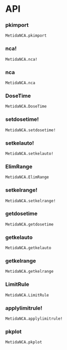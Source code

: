 # API

### pkimport

```@docs
MetidaNCA.pkimport
```

### nca!

```@docs
MetidaNCA.nca!
```

### nca

```@docs
MetidaNCA.nca
```

### DoseTime

```@docs
MetidaNCA.DoseTime
```

### setdosetime!

```@docs
MetidaNCA.setdosetime!
```

### setkelauto!

```@docs
MetidaNCA.setkelauto!
```

### ElimRange

```@docs
MetidaNCA.ElimRange
```

### setkelrange!

```@docs
MetidaNCA.setkelrange!
```

### getdosetime

```@docs
MetidaNCA.getdosetime
```

### getkelauto

```@docs
MetidaNCA.getkelauto
```

### getkelrange

```@docs
MetidaNCA.getkelrange
```

### LimitRule

```@docs
MetidaNCA.LimitRule
```

### applylimitrule!

```@docs
MetidaNCA.applylimitrule!
```


### pkplot

```@docs
MetidaNCA.pkplot
```
